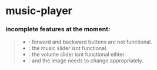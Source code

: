 ﻿# music-player

### incomplete features at the moment: 
> - : forward and backward buttons are not functional.
> - : the music slider isnt functional.
> - : the volume slider isnt functional eihter.
> - : and the image needs to change appropriately.

